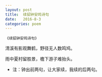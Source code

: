 ```yaml
---
layout: post
title:  续貂钟安鸣诗句
date:   2016-8-3
categories: poem
---
```

`《续貂钟安鸣诗句》`

清溪有影观舞鹤，野径无人数鸣鸠。

雨中夏村留胜景，檐下游子难抬头。

<!--more-->

- 注：钟出前两句，让大家续，我续的后两句。

<script>
  (function(i,s,o,g,r,a,m){i['GoogleAnalyticsObject']=r;i[r]=i[r]||function(){
  (i[r].q=i[r].q||[]).push(arguments)},i[r].l=1*new Date();a=s.createElement(o),
  m=s.getElementsByTagName(o)[0];a.async=1;a.src=g;m.parentNode.insertBefore(a,m)
  })(window,document,'script','https://www.google-analytics.com/analytics.js','ga');

  ga('create', 'UA-85986843-1', 'auto');
  ga('send', 'pageview');

</script>